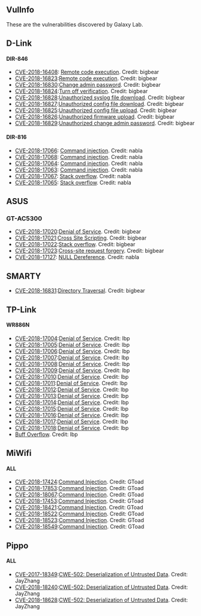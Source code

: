 VulInfo
----------------

These are the vulnerabilities discovered by Galaxy Lab.

## D-Link

#### DIR-846

- [CVE-2018-16408](https://cve.mitre.org/cgi-bin/cvename.cgi?name=CVE-2018-16408): [Remote code execution](https://github.com/PAGalaxyLab/VulInfo/blob/master/D-Link/DIR-846/D-Link%20DIR-846%20RCE.md). Credit: bigbear
- [CVE-2018-16823](https://cve.mitre.org/cgi-bin/cvename.cgi?name=CVE-2018-16823):[Remote code execution](https://github.com/PAGalaxyLab/VulInfo/blob/master/D-LINK%20DIR846%20RCE1.MD). Credit: bigbear
- [CVE-2018-16830](https://cve.mitre.org/cgi-bin/cvename.cgi?name=CVE-2018-16830):[Change admin password](https://github.com/PAGalaxyLab/VulInfo/blob/master/D-LINK%20DIR846%20auth%20change%20admin%20pass.MD). Credit: bigbear
- [CVE-2018-16824](https://cve.mitre.org/cgi-bin/cvename.cgi?name=CVE-2018-16824):[Turn off verification](https://github.com/PAGalaxyLab/VulInfo/blob/master/D-LINK%20DIR846%20tun%20off%20verification.MD). Credit: bigbear
- [CVE-2018-16828](https://cve.mitre.org/cgi-bin/cvename.cgi?name=CVE-2018-16828):[Unauthorized syslog file download](https://github.com/PAGalaxyLab/VulInfo/blob/master/D-LINK%20DIR846%20RCE%20download%20syslogfile.MD). Credit: bigbear
- [CVE-2018-16827](https://cve.mitre.org/cgi-bin/cvename.cgi?name=CVE-2018-16827):[Unauthorized config file download](https://github.com/PAGalaxyLab/VulInfo/blob/master/D-LINK%20DIR846%20download%20cfgfile.MD). Credit: bigbear
- [CVE-2018-16825](https://cve.mitre.org/cgi-bin/cvename.cgi?name=CVE-2018-16825):[Unauthorized config file upload](https://github.com/PAGalaxyLab/VulInfo/blob/master/D-LINK%20DIR846%20unauth%20configfile%20upload.MD). Credit: bigbear
- [CVE-2018-16826](https://cve.mitre.org/cgi-bin/cvename.cgi?name=CVE-2018-16826):[Unauthorized firmware upload](https://github.com/PAGalaxyLab/VulInfo/blob/master/D-LINK%20DIR846%20unauth%20FirmWare%20upload.MD). Credit: bigbear
- [CVE-2018-16829](https://cve.mitre.org/cgi-bin/cvename.cgi?name=CVE-2018-16829):[Unauthorized change admin password](https://github.com/PAGalaxyLab/VulInfo/blob/master/D-LINK%20DIR846%20unauth%20change%20admin%20pass.MD). Credit: bigbear

#### DIR-816

- [CVE-2018-17066](https://cve.mitre.org/cgi-bin/cvename.cgi?name=CVE-2018-17066): [Command injection](https://github.com/PAGalaxyLab/VulInfo/blob/master/D-Link/DIR-816/cmd_injection_0). Credit: nabla
- [CVE-2018-17068](https://cve.mitre.org/cgi-bin/cvename.cgi?name=CVE-2018-17068): [Command injection](https://github.com/PAGalaxyLab/VulInfo/blob/master/D-Link/DIR-816/cmd_injection_1). Credit: nabla
- [CVE-2018-17064](https://cve.mitre.org/cgi-bin/cvename.cgi?name=CVE-2018-17064): [Command injection](https://github.com/PAGalaxyLab/VulInfo/blob/master/D-Link/DIR-816/cmd_injection_2). Credit: nabla
- [CVE-2018-17063](https://cve.mitre.org/cgi-bin/cvename.cgi?name=CVE-2018-17063): [Command injection](https://github.com/PAGalaxyLab/VulInfo/blob/master/D-Link/DIR-816/cmd_injection_3). Credit: nabla
- [CVE-2018-17067](https://cve.mitre.org/cgi-bin/cvename.cgi?name=CVE-2018-17067): [Stack overflow](https://github.com/PAGalaxyLab/VulInfo/blob/master/D-Link/DIR-816/stack_overflow_0). Credit: nabla
- [CVE-2018-17065](https://cve.mitre.org/cgi-bin/cvename.cgi?name=CVE-2018-17065): [Stack overflow](https://github.com/PAGalaxyLab/VulInfo/blob/master/D-Link/DIR-816/stack_overflow_1). Credit: nabla


## ASUS

### GT-AC5300

- [CVE-2018-17020](https://cve.mitre.org/cgi-bin/cvename.cgi?name=CVE-2018-17020):[Denial of Service](https://github.com/PAGalaxyLab/VulInfo/blob/master/ASUS/ASUS%20GT-AC5300%20DOS1.MD). Credit: bigbear
- [CVE-2018-17021](https://cve.mitre.org/cgi-bin/cvename.cgi?name=CVE-2018-17021):[Cross Site Scripting](https://github.com/PAGalaxyLab/VulInfo/blob/master/ASUS/ac5300_xss/ASUS%20GT-AC5300%20XSS.MD). Credit: bigbear
- [CVE-2018-17022](https://cve.mitre.org/cgi-bin/cvename.cgi?name=CVE-2018-17022):[Stack overflow](https://github.com/PAGalaxyLab/VulInfo/blob/master/ASUS/buffer_overflow/ASUS%20GT-AC5300%20stack%20overflow.MD). Credit: bigbear
- [CVE-2018-17023](https://cve.mitre.org/cgi-bin/cvename.cgi?name=CVE-2018-17023):[Cross-site request forgery](https://github.com/PAGalaxyLab/VulInfo/blob/master/ASUS/csrf_bypass_referer/ASUS%20GT-AC5300%20csrf%20bypass%20referer.MD). Credit: bigbear
- [CVE-2018-17127](https://cve.mitre.org/cgi-bin/cvename.cgi?name=CVE-2018-17127): [NULL Dereference](https://github.com/PAGalaxyLab/VulInfo/blob/master/ASUS/GT-AC5300/dos1). Credit: nabla


## SMARTY
- [CVE-2018-16831](https://cve.mitre.org/cgi-bin/cvename.cgi?name=CVE-2018-16831):[Directory Traversal](https://github.com/smarty-php/smarty/issues/486). Credit: bigbear


## TP-Link

#### WR886N

- [CVE-2018-17004](https://cve.mitre.org/cgi-bin/cvename.cgi?name=CVE-2018-17004):[Denial of Service](https://github.com/PAGalaxyLab/VulInfo/blob/master/TP-Link/WR886N/inetd_task_dos_00/README.md). Credit: lbp
- [CVE-2018-17005](https://cve.mitre.org/cgi-bin/cvename.cgi?name=CVE-2018-17005):[Denial of Service](https://github.com/PAGalaxyLab/VulInfo/blob/master/TP-Link/WR886N/inetd_task_dos_01/README.md). Credit: lbp
- [CVE-2018-17006](https://cve.mitre.org/cgi-bin/cvename.cgi?name=CVE-2018-17006):[Denial of Service](https://github.com/PAGalaxyLab/VulInfo/blob/master/TP-Link/WR886N/inetd_task_dos_02/README.md). Credit: lbp
- [CVE-2018-17007](https://cve.mitre.org/cgi-bin/cvename.cgi?name=CVE-2018-17007):[Denial of Service](https://github.com/PAGalaxyLab/VulInfo/blob/master/TP-Link/WR886N/inetd_task_dos_03/README.md). Credit: lbp
- [CVE-2018-17008](https://cve.mitre.org/cgi-bin/cvename.cgi?name=CVE-2018-17008):[Denial of Service](https://github.com/PAGalaxyLab/VulInfo/blob/master/TP-Link/WR886N/inetd_task_dos_04/README.md). Credit: lbp
- [CVE-2018-17009](https://cve.mitre.org/cgi-bin/cvename.cgi?name=CVE-2018-17009):[Denial of Service](https://github.com/PAGalaxyLab/VulInfo/blob/master/TP-Link/WR886N/inetd_task_dos_05/README.md). Credit: lbp
- [CVE-2018-17010](https://cve.mitre.org/cgi-bin/cvename.cgi?name=CVE-2018-17010):[Denial of Service](https://github.com/PAGalaxyLab/VulInfo/blob/master/TP-Link/WR886N/inetd_task_dos_06/README.md). Credit: lbp
- [CVE-2018-17011](https://cve.mitre.org/cgi-bin/cvename.cgi?name=CVE-2018-17011):[Denial of Service](https://github.com/PAGalaxyLab/VulInfo/blob/master/TP-Link/WR886N/inetd_task_dos_07/README.md). Credit: lbp
- [CVE-2018-17012](https://cve.mitre.org/cgi-bin/cvename.cgi?name=CVE-2018-17012):[Denial of Service](https://github.com/PAGalaxyLab/VulInfo/blob/master/TP-Link/WR886N/inetd_task_dos_08/README.md). Credit: lbp
- [CVE-2018-17013](https://cve.mitre.org/cgi-bin/cvename.cgi?name=CVE-2018-17013):[Denial of Service](https://github.com/PAGalaxyLab/VulInfo/blob/master/TP-Link/WR886N/inetd_task_dos_09/README.md). Credit: lbp
- [CVE-2018-17014](https://cve.mitre.org/cgi-bin/cvename.cgi?name=CVE-2018-17014):[Denial of Service](https://github.com/PAGalaxyLab/VulInfo/blob/master/TP-Link/WR886N/inetd_task_dos_10/README.md). Credit: lbp
- [CVE-2018-17015](https://cve.mitre.org/cgi-bin/cvename.cgi?name=CVE-2018-17015):[Denial of Service](https://github.com/PAGalaxyLab/VulInfo/blob/master/TP-Link/WR886N/inetd_task_dos_11/README.md). Credit: lbp
- [CVE-2018-17016](https://cve.mitre.org/cgi-bin/cvename.cgi?name=CVE-2018-17016):[Denial of Service](https://github.com/PAGalaxyLab/VulInfo/blob/master/TP-Link/WR886N/inetd_task_dos_12/README.md). Credit: lbp
- [CVE-2018-17017](https://cve.mitre.org/cgi-bin/cvename.cgi?name=CVE-2018-17017):[Denial of Service](https://github.com/PAGalaxyLab/VulInfo/blob/master/TP-Link/WR886N/inetd_task_dos_13/README.md). Credit: lbp
- [CVE-2018-17018](https://cve.mitre.org/cgi-bin/cvename.cgi?name=CVE-2018-17018):[Denial of Service](https://github.com/PAGalaxyLab/VulInfo/blob/master/TP-Link/WR886N/inetd_task_dos_14/README.md). Credit: lbp
- [Buff Overflow](https://github.com/PAGalaxyLab/VulInfo/blob/master/TP-Link/WR886N/dns_request_buff_overflow/README.md). Credit: lbp

## MiWifi

#### ALL

- [CVE-2018-17424](https://cve.mitre.org/cgi-bin/cvename.cgi?name=CVE-2018-17424):[Command Injection](https://github.com/PAGalaxyLab/VulInfo). Credit: GToad
- [CVE-2018-17853](https://cve.mitre.org/cgi-bin/cvename.cgi?name=CVE-2018-17853):[Command Injection](https://github.com/PAGalaxyLab/VulInfo). Credit: GToad
- [CVE-2018-18067](https://cve.mitre.org/cgi-bin/cvename.cgi?name=CVE-2018-18067):[Command Injection](https://github.com/PAGalaxyLab/VulInfo). Credit: GToad
- [CVE-2018-17453](https://cve.mitre.org/cgi-bin/cvename.cgi?name=CVE-2018-17453):[Command Injection](https://github.com/PAGalaxyLab/VulInfo). Credit: GToad
- [CVE-2018-18421](https://cve.mitre.org/cgi-bin/cvename.cgi?name=CVE-2018-18421):[Command Injection](https://github.com/PAGalaxyLab/VulInfo). Credit: GToad
- [CVE-2018-18522](https://cve.mitre.org/cgi-bin/cvename.cgi?name=CVE-2018-18522):[Command Injection](https://github.com/PAGalaxyLab/VulInfo). Credit: GToad
- [CVE-2018-18523](https://cve.mitre.org/cgi-bin/cvename.cgi?name=CVE-2018-18523):[Command Injection](https://github.com/PAGalaxyLab/VulInfo). Credit: GToad
- [CVE-2018-18549](https://cve.mitre.org/cgi-bin/cvename.cgi?name=CVE-2018-18549):[Command Injection](https://github.com/PAGalaxyLab/VulInfo). Credit: GToad

## Pippo

#### ALL

- [CVE-2017-18349](http://cve.mitre.org/cgi-bin/cvename.cgi?name=CVE-2017-18349):[CWE-502: Deserialization of Untrusted Data](https://github.com/pippo-java/pippo/issues/466). Credit: JayZhang
- [CVE-2018-18240](http://cve.mitre.org/cgi-bin/cvename.cgi?name=CVE-2018-18240):[CWE-502: Deserialization of Untrusted Data](https://github.com/pippo-java/pippo/issues/454). Credit: JayZhang
- [CVE-2018-18628](http://cve.mitre.org/cgi-bin/cvename.cgi?name=CVE-2018-18628):[CWE-502: Deserialization of Untrusted Data](https://github.com/pippo-java/pippo/issues/458). Credit: JayZhang
